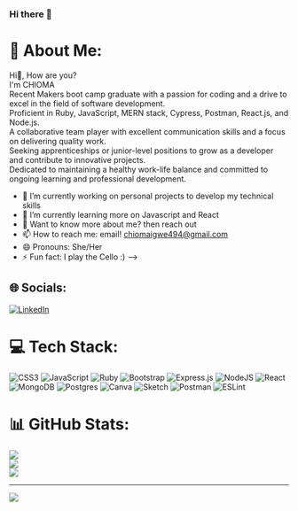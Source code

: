 ### Hi there 👋
# 💫 About Me:
Hi👋, How are you?<br>I'm CHIOMA<br>Recent Makers boot camp graduate with a passion for coding and a drive to excel in the field of software development. <br>Proficient in Ruby, JavaScript, MERN stack, Cypress, Postman, React.js, and Node.js. <br>A collaborative team player with excellent communication skills and a focus on delivering quality work.<br>Seeking apprenticeships or junior-level positions to grow as a developer and contribute to innovative projects.<br>Dedicated to maintaining a healthy work-life balance and committed to ongoing learning and professional development.
- 🔭 I’m currently working on personal projects to develop my technical skills
- 🌱 I’m currently learning more on Javascript and React
- 💬 Want to know more about me? then reach out
- 📫 How to reach me: email! chiomaigwe494@gmail.com
- 😄 Pronouns: She/Her
- ⚡ Fun fact: I play the Cello :)
-->
## 🌐 Socials:
[![LinkedIn](https://img.shields.io/badge/LinkedIn-%230077B5.svg?logo=linkedin&logoColor=white)](https://linkedin.com/in/https://www.linkedin.com/in/chioma-igwe-856445230/) 

# 💻 Tech Stack:
![CSS3](https://img.shields.io/badge/css3-%231572B6.svg?style=plastic&logo=css3&logoColor=white) ![JavaScript](https://img.shields.io/badge/javascript-%23323330.svg?style=plastic&logo=javascript&logoColor=%23F7DF1E) ![Ruby](https://img.shields.io/badge/ruby-%23CC342D.svg?style=plastic&logo=ruby&logoColor=white) ![Bootstrap](https://img.shields.io/badge/bootstrap-%23563D7C.svg?style=plastic&logo=bootstrap&logoColor=white) ![Express.js](https://img.shields.io/badge/express.js-%23404d59.svg?style=plastic&logo=express&logoColor=%2361DAFB) ![NodeJS](https://img.shields.io/badge/node.js-6DA55F?style=plastic&logo=node.js&logoColor=white) ![React](https://img.shields.io/badge/react-%2320232a.svg?style=plastic&logo=react&logoColor=%2361DAFB) ![MongoDB](https://img.shields.io/badge/MongoDB-%234ea94b.svg?style=plastic&logo=mongodb&logoColor=white) ![Postgres](https://img.shields.io/badge/postgres-%23316192.svg?style=plastic&logo=postgresql&logoColor=white) ![Canva](https://img.shields.io/badge/Canva-%2300C4CC.svg?style=plastic&logo=Canva&logoColor=white) ![Sketch](https://img.shields.io/badge/Sketch-FFB387?style=plastic&logo=sketch&logoColor=black) ![Postman](https://img.shields.io/badge/Postman-FF6C37?style=plastic&logo=postman&logoColor=white) ![ESLint](https://img.shields.io/badge/ESLint-4B3263?style=plastic&logo=eslint&logoColor=white)
# 📊 GitHub Stats:
![](https://github-readme-stats.vercel.app/api?username=UserChi&theme=kacho_ga&hide_border=false&include_all_commits=false&count_private=false)<br/>
![](https://github-readme-streak-stats.herokuapp.com/?user=UserChi&theme=kacho_ga&hide_border=false)<br/>
![](https://github-readme-stats.vercel.app/api/top-langs/?username=UserChi&theme=kacho_ga&hide_border=false&include_all_commits=false&count_private=false&layout=compact)




---
[![](https://visitcount.itsvg.in/api?id=UserChi&icon=2&color=8)](https://visitcount.itsvg.in)
